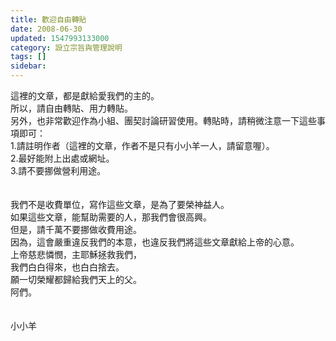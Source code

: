 ```yaml
---
title: 歡迎自由轉貼
date: 2008-06-30
updated: 1547993133000
category: 設立宗旨與管理說明
tags: []
sidebar: 
---
```


<p>這裡的文章，都是獻給愛我們的主的。<br/>所以，請自由轉貼、用力轉貼。<br/>另外，也非常歡迎作為小組、團契討論研習使用。<!--more-->轉貼時，請稍微注意一下這些事項即可：<br/>1.請註明作者（這裡的文章，作者不是只有小小羊一人，請留意喔）。<br/>2.最好能附上出處或網址。<br/>3.請不要挪做營利用途。<br/><br/><br/>我們不是收費單位，寫作這些文章，是為了要榮神益人。<br/>如果這些文章，能幫助需要的人，那我們會很高興。<br/>但是，請千萬不要挪做收費用途。<br/>因為，這會嚴重違反我們的本意，也違反我們將這些文章獻給上帝的心意。<br/>上帝慈悲憐憫，主耶穌拯救我們，<br/>我們白白得來，也白白捨去。<br/>願一切榮耀都歸給我們天上的父。<br/>阿們。<br/><br/><br/>小小羊<br/></p><p> </p><br/><br/><br/><br/><br/>